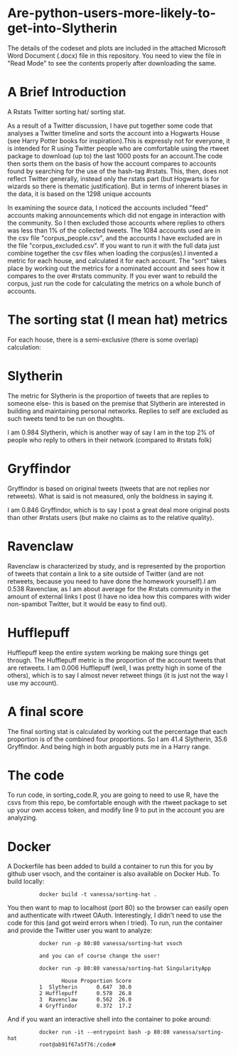 # Are-python-users-more-likely-to-get-into-Slytherin

The details of the codeset and plots are included in the attached Microsoft Word Document (.docx) file in this repository. 
You need to view the file in "Read Mode" to see the contents properly after downloading the same.

A Brief Introduction
=====================

A Rstats Twitter sorting hat/ sorting stat.

As a result of a Twitter discussion, I have put together some code that analyses a Twitter timeline and sorts the account into a Hogwarts House (see Harry Potter books for inspiration).This is expressly not for everyone, it is intended for R using Twitter people who are comfortable using the rtweet package to download (up to) the last 1000 posts for an account.The code then sorts them on the basis of how the account compares to accounts found by searching for the use of the hash-tag #rstats. This, then, does not reflect Twitter generally, instead only the rstats part (but Hogwarts is for wizards so there is thematic justification). But in terms of inherent biases in the data, it is based on the 1298 unique accounts

In examining the source data, I noticed the accounts included "feed" accounts making announcements which did not engage in interaction with the community. So I then excluded those accounts where replies to others was less than 1% of the collected tweets. The 1084 accounts used are in the csv file "corpus_people.csv", and the accounts I have excluded are in the file "corpus_excluded.csv". If you want to run it with the full data just combine together the csv files when loading the corpus(es).I invented a metric for each house, and calculated it for each account. The "sort" takes place by working out the metrics for a nominated account and sees how it compares to the over #rstats community. If you ever want to rebuild the corpus, just run the code for calculating the metrics on a whole bunch of accounts.

The sorting stat (I mean hat) metrics
======================================

For each house, there is a semi-exclusive (there is some overlap) calculation:

Slytherin
===========
The metric for Slytherin is the proportion of tweets that are replies to someone else- this is based on the premise that Slytherin are interested in building and maintaining personal networks. Replies to self are excluded as such tweets tend to be run on thoughts.

I am 0.984 Slytherin, which is another way of say I am in the top 2% of people who reply to others in their network (compared to #rstats folk)

Gryffindor
===========
Gryffindor is based on original tweets (tweets that are not replies nor retweets). What is said is not measured, only the boldness in saying it.

I am 0.846 Gryffindor, which is to say I post a great deal more original posts than other #rstats users (but make no claims as to the relative quality).

Ravenclaw
==========
Ravenclaw is characterized by study, and is represented by the proportion of tweets that contain a link to a site outside of Twitter (and are not retweets, because you need to have done the homework yourself).I am 0.538 Ravenclaw, as I am about average for the #rstats community in the amount of external links I post (I have no idea how this compares with wider non-spambot Twitter, but it would be easy to find out).

Hufflepuff
===========
Hufflepuff keep the entire system working be making sure things get through. The Hufflepuff metric is the proportion of the account tweets that are retweets.
I am 0.006 Hufflepuff (well, I was pretty high in some of the others), which is to say I almost never retweet things (it is just not the way I use my account).

A final score
=============
The final sorting stat is calculated by working out the percentage that each proportion is of the combined four proportions. So I am 41.4 Slytherin, 35.6 Gryffindor. And being high in both arguably puts me in a Harry range.

The code
========

To run code, in sorting_code.R, you are going to need to use R, have the csvs from this repo, be comfortable enough with the rtweet package to set up your own access token, and modify line 9 to put in the account you are analyzing.

Docker
=======
A Dockerfile has been added to build a container to run this for you by github user vsoch, and the container is also available on Docker Hub. To build locally:

              docker build -t vanessa/sorting-hat .

You then want to map to localhost (port 80) so the browser can easily open and authenticate with rtweet OAuth. Interestingly, I didn't need to use the code for this (and got weird errors when I tried). To run, run the container and provide the Twitter user you want to analyze:

              docker run -p 80:80 vanessa/sorting-hat vsoch

              and you can of course change the user!

              docker run -p 80:80 vanessa/sorting-hat SingularityApp

                     House Proportion Score
              1  Slytherin      0.647  30.0
              2 Hufflepuff      0.578  26.8
              3  Ravenclaw      0.562  26.0
              4 Gryffindor      0.372  17.2

And if you want an interactive shell into the container to poke around:

              docker run -it --entrypoint bash -p 80:80 vanessa/sorting-hat
              root@ab91f67a5f76:/code#

